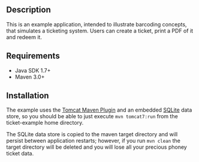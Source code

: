 ## Description

This is an example application, intended to illustrate barcoding concepts, that
simulates a ticketing system. Users can create a ticket, print a PDF of it and
redeem it.

## Requirements

- Java SDK 1.7+
- Maven 3.0+

## Installation

The example uses the [Tomcat Maven Plugin](https://tomcat.apache.org/maven-plugin-trunk/index.html)
and an embedded [SQLite](http://www.sqlite.org/) data store, so you should be
able to just execute ```mvn tomcat7:run``` from the ticket-example home
directory.

The SQLite data store is copied to the maven target directory and will persist
between application restarts; however, if you run ```mvn clean``` the target
directory will be deleted and you will lose all your precious phoney ticket
data.